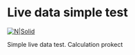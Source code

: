 # Live data simple test

[![N|Solid](https://miro.medium.com/max/2930/1*P1h69PXJFiuctiWDlPH4Jg.png)](https://miro.medium.com/max/2930/1*P1h69PXJFiuctiWDlPH4Jg.png)

Simple live data test. Calculation prokect

